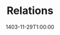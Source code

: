 ---
type: lecture
date: 1403-11-29T1:00:00
title: Relations
tldr: "Introduction to Relational Algebra and its operations"
thumbnail: /static_files/thumbnails/3-Relational Operations.png
links: 
    - url: /static_files/slides/3-Relational Operations.pdf
      name: slides  
hide_from_announcments: true
---